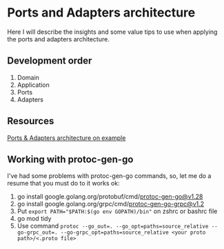 # Ports and Adapters architecture 
Here I will describe the insights and some value tips to use when applying the ports and adapters architecture.

## Development order

1. Domain
2. Application
3. Ports
4. Adapters

## Resources

[Ports & Adapters architecture on example](https://wkrzywiec.medium.com/ports-adapters-architecture-on-example-19cab9e93be7)

## Working with protoc-gen-go

I've had some problems with protoc-gen-go commands, so, let me do a resume that you must do to it works ok:

1. go install google.golang.org/protobuf/cmd/protoc-gen-go@v1.28
2. go install google.golang.org/grpc/cmd/protoc-gen-go-grpc@v1.2
3. Put `export PATH="$PATH:$(go env GOPATH)/bin"` on zshrc or bashrc file
4. go mod tidy
5. Use command `protoc --go_out=. --go_opt=paths=source_relative --go-grpc_out=. --go-grpc_opt=paths=source_relative <your proto path>/<.proto file>`